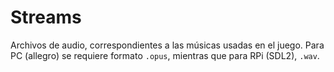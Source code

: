 # Streams

Archivos de audio, correspondientes a las músicas usadas en el juego. Para PC (allegro) se requiere formato `.opus`, mientras que para RPi (SDL2), `.wav`.